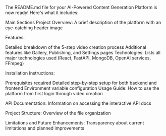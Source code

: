 The README.md file for your AI-Powered Content Generation Platform is now ready! Here's what it includes:

Main Sections
Project Overview: A brief description of the platform with an eye-catching header image

Features:

Detailed breakdown of the 5-step video creation process
Additional features like Gallery, Publishing, and Settings pages
Technologies: Lists all major technologies used (React, FastAPI, MongoDB, OpenAI services, FFmpeg)

Installation Instructions:

Prerequisites required
Detailed step-by-step setup for both backend and frontend
Environment variable configuration
Usage Guide: How to use the platform from first login through video creation

API Documentation: Information on accessing the interactive API docs

Project Structure: Overview of the file organization

Limitations and Future Enhancements: Transparency about current limitations and planned improvements

